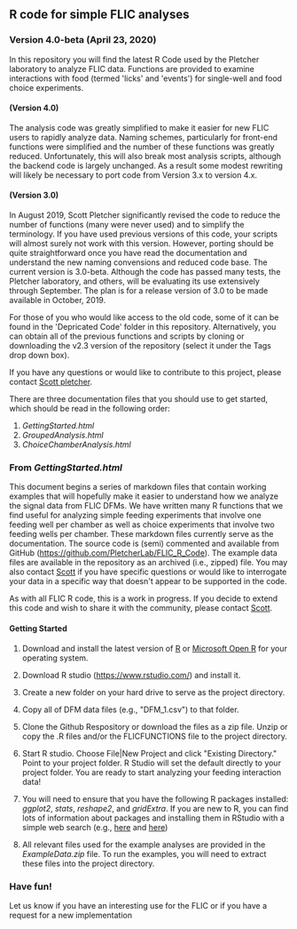 ## R code for simple FLIC analyses

### Version 4.0-beta (April 23, 2020)

In this repository you will find the latest R Code used by the Pletcher laboratory to analyze FLIC data. Functions are provided to examine interactions with food (termed 'licks' and 'events') for single-well and food choice experiments. 

#### (Version 4.0) 
The analysis code was greatly simplified to make it easier for new FLIC users to rapidly analyze data.  Naming schemes, particularly for front-end functions were simplified and the number of these functions was greatly reduced.  Unfortunately, this will also break most analysis scripts, although the backend code is largely unchanged. As a result some modest rewriting will likely be necessary to port code from Version 3.x to version 4.x. 

#### (Version 3.0) 
In August 2019, Scott Pletcher significantly revised the code to reduce the number of functions (many were never used) and to simplify the terminology. If you have used previous versions of this code, your scripts will almost surely not work with this version.  However, porting should be quite straightforward once you have read the documentation and understand the new naming convensions and reduced code base. The current version is 3.0-beta.  Although the code has passed many tests, the Pletcher laboratory, and others, will be evaluating its use extensively through September.  The plan is for a release version of 3.0 to be made available in October, 2019.  

For those of you who would like access to the old code, some of it can be found in the 'Depricated Code' folder in this repository. Alternatively, you can obtain all of the previous functions and scripts by cloning or downloading the v2.3 version of the repository (select it under the Tags drop down box).

If you have any questions or would like to contribute to this project, please contact [Scott pletcher](mailto:spletch@umich.edu).

There are three documentation files that you should use to get started, which should be read in the following order:

1. *GettingStarted.html*
2. *GroupedAnalysis.html*
3. *ChoiceChamberAnalysis.html*

### From *GettingStarted.html*

This document begins a series of markdown files that contain working examples that will hopefully make it easier to understand how we analyze the signal data from FLIC DFMs. We have written many R functions that we find useful for analyzing simple feeding experiments that involve one feeding well per chamber as well as choice experiments that involve two feeding wells per chamber.  These markdown files currently serve as the documentation.  The source code is (semi) commented and available from GitHub (https://github.com/PletcherLab/FLIC_R_Code). The example data files are available in the repository as an archived (i.e., zipped) file. You may also contact [Scott](mailto:spletch@umich.edu) if you have specific questions or would like to interrogate your data in a specific way that doesn't appear to be supported in the code. 

As with all FLIC R code, this is a work in progress. If you decide to extend this code and wish to share it with the community, please contact [Scott](mailto:spletch@umich.edu).

#### Getting Started
1. Download and install the latest version of [R](https://cran.r-project.org/) or [Microsoft Open R](https://mran.microsoft.com/open) for your operating system.

2. Download R studio (https://www.rstudio.com/) and install it. 

3. Create a new folder on your hard drive to serve as the project directory.  

4. Copy all of  DFM data files (e.g., "DFM_1.csv") to that folder.  

5. Clone the Github Respository or download the files as a zip file. Unzip or copy the .R files and/or the FLICFUNCTIONS file to the project directory. 

6. Start R studio. Choose File|New Project and click "Existing Directory."  Point to your project folder. R Studio will set the default directly to your project folder.  You are ready to start analyzing your feeding interaction data!

7. You will need to ensure that you have the following R packages installed: *ggplot2*, *stats*, *reshape2*, and *gridExtra*. If you are new to R, you can find lots of information about packages and installing them in RStudio with a simple web search (e.g., [here](https://www.datacamp.com/community/tutorials/r-packages-guide) and [here](http://web.cs.ucla.edu/~gulzar/rstudio/))

8. All relevant files used for the example analyses are provided in the *ExampleData.zip* file. To run the examples, you will need to extract these files into the project directory.


### Have fun!

Let us know if you have an interesting use for the FLIC or if you have a request for a new implementation


